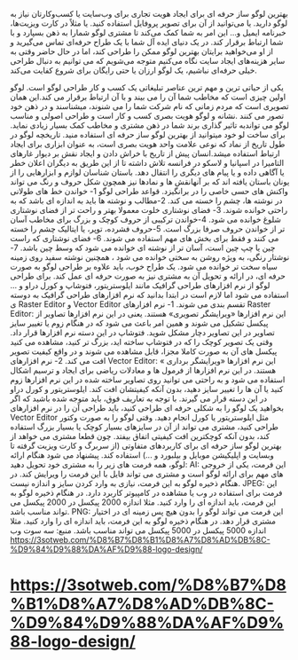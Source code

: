 

بهترین لوگو ساز حرفه ای 
برای ایجاد هویت تجاری برای وب‌سایت یا کسب‌وکارتان نیاز به لوگو دارید.
یا می‌توانید از آن برای تصویر پروفایل استفاده کنید. یا مثلاً در کارت ویزیت‌ها، خبرنامه ایمیل و…
این امر به شما کمک می‌کند تا مشتری لوگو شمارا به ذهن بسپارد و با شما ارتباط برقرار کند.
در یک دنیای ایده آل شما با یک طراح حرفه‌ای تماس می‌گیرید و از او می‌خواهید برایتان بهترین لوگو ممکن را طراحی کند، اما در حال حاضر وقتی به سایر هزینه‌های ایجاد سایت نگاه می‌کنیم متوجه می‌شویم که می توانیم به دنبال طراحی خیلی حرفه‌ای نباشیم، یک لوگو ارزان یا حتی رایگان برای شروع کفایت می‌کند.

یکی از حیاتی ترین و مهم ترین عناصر تبلیغاتی یک کسب و کار طراحی لوگو است. لوگو اولین چیزی است
که مخاطب شما آن را می بیند و با آن ارتباط برقرار می کند.این همان تصویری است که مردم زمانی که نام شرکت شما را می شنوند، میشناسند و در ذهن خود تصور می کنند .نشانه و لوگو  هویت بصری کسب و کار است و طراحی اصولی و مناسب لوگو می تواندبه تاثیر گذاری برند شما در ذهن مشتری و مخاطب کمک بسیار زیادی نماید.
برای ساخت لو خود میتوانید از بهترین لوگو ساز حرفه ای استفاده منید.
تاریخچه لوگو
در طول تاریخ از نماد که نوعی علامت واحد هویت بصری است، به عنوان ابزاری برای ایجاد ارتباط استفاده
میشد.انسان پیش از تاریخ با خراش دادن و ایجاد نقش بر دیوار غارهای التامیرا در اسپانیا و لاسکو در
فرانسه تلاش داشته تا از این طریق به دیگران اعلان خطر یا آگاهی داده و یا پیام های دیگری را انتقال دهد.
باستان شناسان لوازم و ابزارهایی را از یونان باستان یافته اند که بر آنهانقش ها و نمادها نیز همچون شکل
حروف و رنگ می تواند واکنش های حسی خاصی را در برانگیزد.
قواعد طراحی لوگو
1- خواندن خط های طولانی در نوشته ها، چشم را خسته می کند.
2-مطالب و نوشته ها باید به اندازه ای باشد که به راحتی خوانده شوند.
3- فضای نوشتاری خلوت معمولا بهتر و راحت تر از فضای نوشتاری شلوغ خوانده می شود.
4-خواندن ترکیبی از حروف کوچک و بزرگ برای مخاطب آسان تر از خواندن حروف صرفا بزرگ است.
5-حروف فشرده، توپر، یا ایتالیک چشم را خسته می کنند و فقط برای بخش های مهم استفاده می شوند.
6- فضای نوشتاری که راست چین یا چپ چین است، آسان تر از نوشته ای خوانده می شود که وسط چین باشد.
7- نوشتار رنگی، به ویژه روشن به سختی خوانده می شود ، همچنین نوشته سفید
روی زمینه سیاه سخت تر خوانده می شود.
یک طراح خوب، باید علاوه بر طراحی لوگو به صورت حرفه ای، در ارائه و تحویل آن به مشتری نیز به صورت حرفه ای عمل کند. 
برای طراحی لوگو از نرم افزارهای طراحی گرافیک مانند ایلوستریتور، فتوشاپ و کورل دراو و ... استفاده می شود اما لازم است در ابتدا بدانید که نرم افزارهای طراحی گرافیک به دوسته ی Raster Editor و Vector Editor تقسم بندی می شوند. 
1- نرم افزارهای Raster Editor: این نرم افزارها «ویرایشگر تصویری» هستند. یعنی در این نرم افزارها تصاویر از پیکسل تشکیل می شوند و همین امر باعث می شود که در هنگام زوم یا تغییر سایز تصاویر در این تصاویر دچار مشکل شوید. فتوشاپ در این دسته نرم افزارها قرار داد. وقتی یک تصویر کوچک را که در فتوشاپ ساخته اید، بزرگ تر کنید، مشاهده می کنید پیکسل های آن به صورت کاملا مجزا، قابل مشاهده می شوند و در واقع کیفیت تصویر افت می کند.
2- نرم افزارهای Vector Editor: این نرم افزارها «ویرایشگر برداری » هستند. در این نرم افزارها از فرمول ها و معادلات ریاضی برای ایجاد و ترسیم اشکال استفاده می شود و به راحتی می توانید روی تصاویر ساخته شده در این نرم افزارها زوم کنید یا آن ها را تغییر سایز دهید، بدون آنکه کیفیتشان افت کند. ایلوستریتور و کورل دراو در این دسته قرار می گیرند. 
با توجه به تعاریف فوق، باید متوجه شده باشید که اگر بخواهید یک لوگو را به شکلی حرفه ای طراحی کنید، باید طراحی آن را در نرم افزارهای Vector Editor مثل ایلوستریتور یا کورل انجام دهید. وقتی لوگو را به صورت وکتور طراحی کنید، مشتری می تواند از آن در سایزهای بسیار کوچک یا بسیار بزرگ استفاده کند، بدون آنکه کوچکترین افت کیفیتی اتفاق بیفتد. چون قطعا مشتری می خواهد از             بهترین لوگو ساز حرفه ای برای کاربردهای متفاوتی (از سربرگ و کارت ویزیت گرفته تا وبسایت و اپلیکیشن موبایل و بیلبورد و ...) استفاده کند.
پیشنهاد می شود هنگام ارائه لوگو، همه فرمت های زیر را به مشتری خود تحویل دهید:
AI: این فرمت، یکی از خروجی های مهم برای ارائه لوگو است و مشتری می تواند فایل با این فرمت را ویرایش کند. در هنگام ذخیره لوگو به این فرمت، نیازی به وارد کردن سایز و اندازه نیست. 
JPEG: این فرمت برای استفاده در وب یا مشاهده در کامپیوتر کاربرد دارد. در هنگام ذخیره لوگو به این فرمت، باید اندازه ای را وارد کنید. مثلا اندازه 2000 پیکسل در 2000 پیکسل می تواند مناسب باشد.
PNG: این فرمت می تواند لوگو را بدون هیچ پس زمینه ای در اختیار مشتری قرار دهد. در هنگام ذخیره لوگو به این فرمت، باید اندازه ای را وارد کنید. مثلا اندازه 5000 پیکسل در 5000 پیکسل می تواند مناسب باشد.
منبع: سه سوت وب 
https://3sotweb.com/%D8%B7%D8%B1%D8%A7%D8%AD%DB%8C-%D9%84%D9%88%DA%AF%D9%88-logo-design/





# https://3sotweb.com/%D8%B7%D8%B1%D8%A7%D8%AD%DB%8C-%D9%84%D9%88%DA%AF%D9%88-logo-design/
